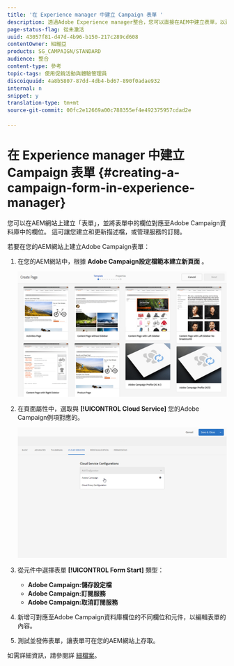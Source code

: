 ```yaml
---
title: '在 Experience manager 中建立 Campaign 表單 '
description: 透過Adobe Experience manager整合，您可以直接在AEM中建立表單，以建立和更新個人檔案或管理訂閱。
page-status-flag: 從未激活
uuid: 43057f81-d47d-4b96-b150-217c289cd608
contentOwner: 紹維亞
products: SG_CAMPAIGN/STANDARD
audience: 整合
content-type: 參考
topic-tags: 使用促銷活動與體驗管理員
discoiquuid: 4a8b5807-87dd-4db4-bd67-890f0adae932
internal: n
snippet: y
translation-type: tm+mt
source-git-commit: 00fc2e12669a00c788355ef4e492375957cdad2e

---
```



# 在 Experience manager 中建立 Campaign 表單 {#creating-a-campaign-form-in-experience-manager}

您可以在AEM網站上建立「表單」，並將表單中的欄位對應至Adobe Campaign資料庫中的欄位。 這可讓您建立和更新描述檔，或管理服務的訂閱。

若要在您的AEM網站上建立Adobe Campaign表單：

1. 在您的AEM網站中，根據 **Adobe Campaign設定檔範本建立新頁面** 。

   ![](assets/aem_content_forms.png)

1. 在頁面屬性中，選取與 **[!UICONTROL Cloud Service]** 您的Adobe Campaign例項對應的。

   ![](assets/aem_content_forms_2.png)

1. 從元件中選擇表單 **[!UICONTROL Form Start]** 類型：

   * **Adobe Campaign:儲存設定檔**
   * **Adobe Campaign:訂閱服務**
   * **Adobe Campaign:取消訂閱服務**

1. 新增可對應至Adobe Campaign資料庫欄位的不同欄位和元件，以編輯表單的內容。
1. 測試並發佈表單，讓表單可在您的AEM網站上存取。

 如需詳細資訊，請參閱詳 [細檔案](https://docs.adobe.com/docs/en/aem/6-2/author/personalization/adobe-campaign/adobe-campaign-forms.html)。
